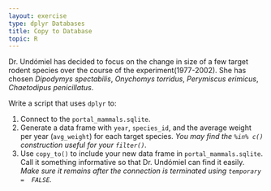 ```yaml
---
layout: exercise
type: dplyr Databases
title: Copy to Database
topic: R
---
```


Dr. Undómiel has decided to focus on the change in size of a few target rodent 
species over the course of the experiment(1977-2002). She has chosen *Dipodymys 
spectabilis*, *Onychomys torridus*, *Perymiscus erimicus*, *Chaetodipus
penicillatus*. 

Write a script that uses `dplyr` to: 

1. Connect to the `portal_mammals.sqlite`.
2. Generate a data frame with `year`, `species_id`, and the average weight per 
   year (`avg_weight`) for each target species. *You may find the `%in% c()`
   construction useful for your `filter()`.*
3. Use `copy_to()` to include your new data frame in `portal_mammals.sqlite`. 
   Call it something informative so that Dr. Undómiel can find it easily. *Make
   sure it remains after the connection is terminated using `temporary = 
   FALSE`.*
  
